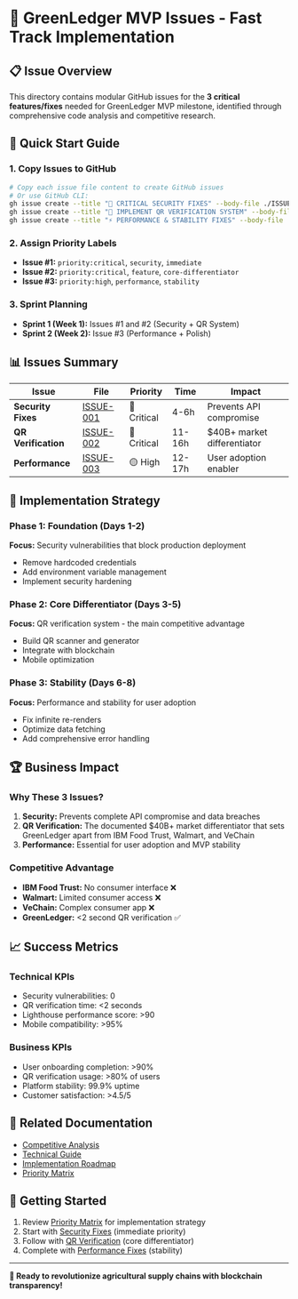 # 🚀 GreenLedger MVP Issues - Fast Track Implementation

## 📋 Issue Overview

This directory contains modular GitHub issues for the **3 critical features/fixes** needed for GreenLedger MVP milestone, identified through comprehensive code analysis and competitive research.

## 🎯 Quick Start Guide

### 1. Copy Issues to GitHub
```bash
# Copy each issue file content to create GitHub issues
# Or use GitHub CLI:
gh issue create --title "🚨 CRITICAL SECURITY FIXES" --body-file ./ISSUE-001-CRITICAL-SECURITY-FIXES.md
gh issue create --title "🎯 IMPLEMENT QR VERIFICATION SYSTEM" --body-file ./ISSUE-002-QR-VERIFICATION-SYSTEM.md  
gh issue create --title "⚡ PERFORMANCE & STABILITY FIXES" --body-file ./ISSUE-003-PERFORMANCE-STABILITY-FIXES.md
```

### 2. Assign Priority Labels
- **Issue #1:** `priority:critical`, `security`, `immediate`
- **Issue #2:** `priority:critical`, `feature`, `core-differentiator`
- **Issue #3:** `priority:high`, `performance`, `stability`

### 3. Sprint Planning
- **Sprint 1 (Week 1):** Issues #1 and #2 (Security + QR System)
- **Sprint 2 (Week 2):** Issue #3 (Performance + Polish)

## 📊 Issues Summary

| Issue | File | Priority | Time | Impact |
|-------|------|----------|------|--------|
| **Security Fixes** | [ISSUE-001](./ISSUE-001-CRITICAL-SECURITY-FIXES.md) | 🔴 Critical | 4-6h | Prevents API compromise |
| **QR Verification** | [ISSUE-002](./ISSUE-002-QR-VERIFICATION-SYSTEM.md) | 🔴 Critical | 11-16h | $40B+ market differentiator |
| **Performance** | [ISSUE-003](./ISSUE-003-PERFORMANCE-STABILITY-FIXES.md) | 🟡 High | 12-17h | User adoption enabler |

## 🎯 Implementation Strategy

### Phase 1: Foundation (Days 1-2)
**Focus:** Security vulnerabilities that block production deployment
- Remove hardcoded credentials
- Add environment variable management
- Implement security hardening

### Phase 2: Core Differentiator (Days 3-5)  
**Focus:** QR verification system - the main competitive advantage
- Build QR scanner and generator
- Integrate with blockchain
- Mobile optimization

### Phase 3: Stability (Days 6-8)
**Focus:** Performance and stability for user adoption
- Fix infinite re-renders
- Optimize data fetching
- Add comprehensive error handling

## 🏆 Business Impact

### Why These 3 Issues?
1. **Security:** Prevents complete API compromise and data breaches
2. **QR Verification:** The documented $40B+ market differentiator that sets GreenLedger apart from IBM Food Trust, Walmart, and VeChain
3. **Performance:** Essential for user adoption and MVP stability

### Competitive Advantage
- **IBM Food Trust:** No consumer interface ❌
- **Walmart:** Limited consumer access ❌  
- **VeChain:** Complex consumer app ❌
- **GreenLedger:** <2 second QR verification ✅

## 📈 Success Metrics

### Technical KPIs
- Security vulnerabilities: 0
- QR verification time: <2 seconds
- Lighthouse performance score: >90
- Mobile compatibility: >95%

### Business KPIs  
- User onboarding completion: >90%
- QR verification usage: >80% of users
- Platform stability: 99.9% uptime
- Customer satisfaction: >4.5/5

## 🔗 Related Documentation
- [Competitive Analysis](../docs/COMPETITIVE_ANALYSIS.md)
- [Technical Guide](../docs/TECHNICAL_GUIDE.md)
- [Implementation Roadmap](../docs/IMPLEMENTATION_ROADMAP.md)
- [Priority Matrix](./ISSUE-PRIORITY-MATRIX.md)

## 🚀 Getting Started
1. Review [Priority Matrix](./ISSUE-PRIORITY-MATRIX.md) for implementation strategy
2. Start with [Security Fixes](./ISSUE-001-CRITICAL-SECURITY-FIXES.md) (immediate priority)
3. Follow with [QR Verification](./ISSUE-002-QR-VERIFICATION-SYSTEM.md) (core differentiator)
4. Complete with [Performance Fixes](./ISSUE-003-PERFORMANCE-STABILITY-FIXES.md) (stability)

---

**🌱 Ready to revolutionize agricultural supply chains with blockchain transparency!**